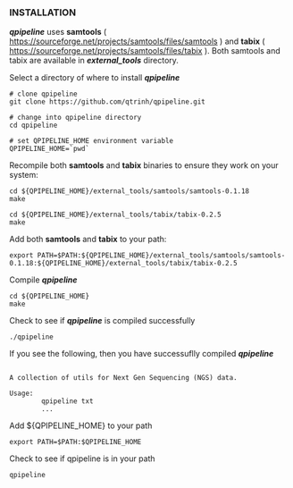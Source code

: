 ### INSTALLATION
**_qpipeline_** uses **samtools** ( https://sourceforge.net/projects/samtools/files/samtools ) and **tabix** ( https://sourceforge.net/projects/samtools/files/tabix ).  Both samtools and tabix are available in **_external_tools_** directory.

Select a directory of where to install **_qpipeline_**
```
# clone qpipeline 
git clone https://github.com/qtrinh/qpipeline.git

# change into qpipeline directory 
cd qpipeline

# set QPIPELINE_HOME environment variable
QPIPELINE_HOME=`pwd`
```
Recompile both **samtools** and **tabix** binaries to ensure they work on your system:
```
cd ${QPIPELINE_HOME}/external_tools/samtools/samtools-0.1.18
make

cd ${QPIPELINE_HOME}/external_tools/tabix/tabix-0.2.5
make
```
Add both **samtools** and **tabix** to your path:
```
export PATH=$PATH:${QPIPELINE_HOME}/external_tools/samtools/samtools-0.1.18:${QPIPELINE_HOME}/external_tools/tabix/tabix-0.2.5
```
Compile **_qpipeline_**
```
cd ${QPIPELINE_HOME}
make
```
Check to see if **_qpipeline_** is compiled successfully
```
./qpipeline
```
If you see the following, then you have successuflly compiled **_qpipeline_**
```

A collection of utils for Next Gen Sequencing (NGS) data.

Usage:
        qpipeline txt
        ...
```


Add ${QPIPELINE_HOME} to your path
```
export PATH=$PATH:$QPIPELINE_HOME
```
Check to see if qpipeline is in your path
```
qpipeline
```
